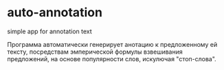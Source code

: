 # auto-annotation
simple app for annotation text

Программа автоматически генерирует анотацию к предложенному ей тексту, посредствам эмперической формулы взвешивания предложений, на основе популярности слов, искулючая "стоп-слова".
